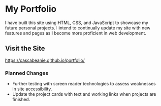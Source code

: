 # My Portfolio

I have built this site using HTML, CSS, and JavaScript to showcase my future personal projects. I intend to continually update my site with new features and pages as I become more proficient in web development.

## Visit the Site

https://cascabeanie.github.io/portfolio/

### Planned Changes

- Further testing with screen reader technologies to assess weaknesses in site accessibility.
- Update the project cards with text and working links when projects are finished.
